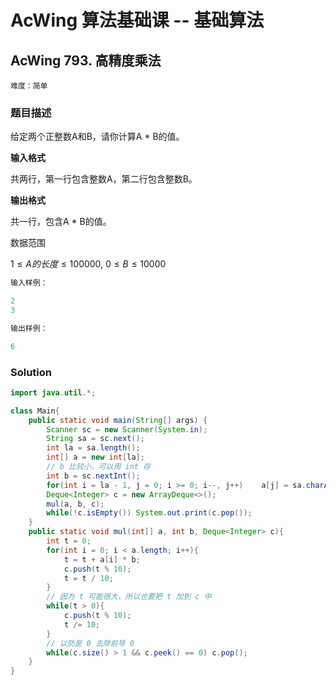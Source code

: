 # AcWing 算法基础课 -- 基础算法

## AcWing 793. 高精度乘法 

`难度：简单`

### 题目描述

给定两个正整数A和B，请你计算A * B的值。

**输入格式**

共两行，第一行包含整数A，第二行包含整数B。

**输出格式**

共一行，包含A * B的值。


数据范围

$1≤A的长度≤100000,$
$0≤B≤10000$

```r
输入样例：

2
3

输出样例：

6
```
### Solution

```java
import java.util.*;

class Main{
    public static void main(String[] args) {
        Scanner sc = new Scanner(System.in);
        String sa = sc.next();
        int la = sa.length();
        int[] a = new int[la];
        // b 比较小，可以用 int 存
        int b = sc.nextInt();
        for(int i = la - 1, j = 0; i >= 0; i--, j++)    a[j] = sa.charAt(i) - '0';
        Deque<Integer> c = new ArrayDeque<>();
        mul(a, b, c);
        while(!c.isEmpty()) System.out.print(c.pop());
    }
    public static void mul(int[] a, int b, Deque<Integer> c){
        int t = 0;
        for(int i = 0; i < a.length; i++){
            t = t + a[i] * b;
            c.push(t % 10);
            t = t / 10;
        }
        // 因为 t 可能很大，所以也要把 t 加到 c 中
        while(t > 0){
            c.push(t % 10);
            t /= 10;
        }
        // 以防是 0 去除前导 0
        while(c.size() > 1 && c.peek() == 0) c.pop();
    }
}
```